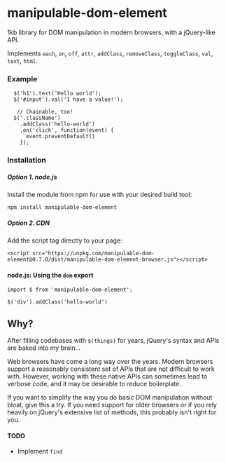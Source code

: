 # manipulable-dom-element
1kb library for DOM manipulation in modern browsers, with a jQuery-like API.

Implements `each`, `on`, `off`, `attr`, `addClass`, `removeClass`, `toggleClass`, `val`, `text`, `html`.

### Example
```
  $('h1').text('Hello world');
  $('#input').val('I have a value!');

   // Chainable, too!
  $('.className')
    .addClass('hello-world')
    .on('click', function(event) {
      event.preventDefault()
    });
```

### Installation
##### Option 1. node.js
Install the module from npm for use with your desired build tool:
```
npm install manipulable-dom-element
```

##### Option 2. CDN
Add the script tag directly to your page:
```
<script src="https://unpkg.com/manipulable-dom-element@0.7.0/dist/manipulable-dom-element-browser.js"></script>
```

#### node.js: Using the `dom` export
```
import $ from 'manipulable-dom-element';

$('div').addClass('hello-world')
```

## Why?
After filling codebases with `$(things)` for years, jQuery's syntax and APIs are baked into my brain...

Web browsers have come a long way over the years. Modern browsers support a reasonably consistent set of APIs that are not difficult to work with. However, working with these native APIs can sometimes lead to verbose code, and it may be desirable to reduce boilerplate.

If you want to simplify the way you do basic DOM manipulation without bloat, give this a try. If you need support for older browsers or if you rely heavily on jQuery's extensive list of methods, this probably isn't right for you.

#### TODO
- Implement `find`
